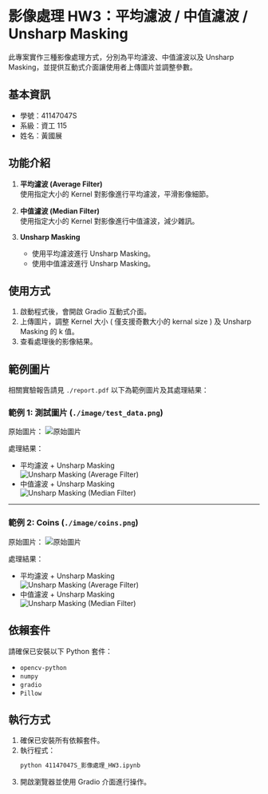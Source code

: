 # 影像處理 HW3：平均濾波 / 中值濾波 / Unsharp Masking

此專案實作三種影像處理方式，分別為平均濾波、中值濾波以及 Unsharp Masking，並提供互動式介面讓使用者上傳圖片並調整參數。

## 基本資訊

- 學號：41147047S
- 系級：資工 115
- 姓名：黃國展

## 功能介紹

1. **平均濾波 (Average Filter)**  
   使用指定大小的 Kernel 對影像進行平均濾波，平滑影像細節。

2. **中值濾波 (Median Filter)**  
   使用指定大小的 Kernel 對影像進行中值濾波，減少雜訊。

3. **Unsharp Masking**  
   - 使用平均濾波進行 Unsharp Masking。
   - 使用中值濾波進行 Unsharp Masking。

## 使用方式

1. 啟動程式後，會開啟 Gradio 互動式介面。
2. 上傳圖片，調整 Kernel 大小 ( 僅支援奇數大小的 kernal size ) 及 Unsharp Masking 的 k 值。
3. 查看處理後的影像結果。

## 範例圖片

相關實驗報告請見 `./report.pdf`
以下為範例圖片及其處理結果：

### 範例 1: 測試圖片 (`./image/test_data.png`)

原始圖片：
![原始圖片](./image/test_data.png)

處理結果：
- 平均濾波 + Unsharp Masking  
  ![Unsharp Masking (Average Filter)](./image/unsharp_average_filter_result2.webp)
- 中值濾波 + Unsharp Masking  
  ![Unsharp Masking (Median Filter)](./image/unsharp_median_filter_result2.webp)

---

### 範例 2: Coins (`./image/coins.png`)

原始圖片：
![原始圖片](./image/coins.png)

處理結果：
- 平均濾波 + Unsharp Masking  
  ![Unsharp Masking (Average Filter)](./image/unsharp_average_filter_result1.webp)
- 中值濾波 + Unsharp Masking  
  ![Unsharp Masking (Median Filter)](./image/unsharp_median_filter_result1.webp)

## 依賴套件

請確保已安裝以下 Python 套件：
- `opencv-python`
- `numpy`
- `gradio`
- `Pillow`

## 執行方式

1. 確保已安裝所有依賴套件。
2. 執行程式：
   ```bash
   python 41147047S_影像處理_HW3.ipynb
   ```
3. 開啟瀏覽器並使用 Gradio 介面進行操作。

